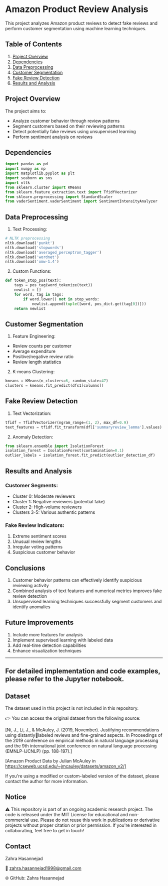# Amazon Product Review Analysis

This project analyzes Amazon product reviews to detect fake reviews and perform customer segmentation using machine learning techniques.

## Table of Contents

1. [Project Overview](#project-overview)
2. [Dependencies](#dependencies)
3. [Data Preprocessing](#data-preprocessing)
4. [Customer Segmentation](#customer-segmentation)
5. [Fake Review Detection](#fake-review-detection)
6. [Results and Analysis](#results-and-analysis)

## Project Overview

The project aims to:
- Analyze customer behavior through review patterns
- Segment customers based on their reviewing patterns
- Detect potentially fake reviews using unsupervised learning
- Perform sentiment analysis on reviews

## Dependencies

```python
import pandas as pd
import numpy as np
import matplotlib.pyplot as plt
import seaborn as sns
import nltk
from sklearn.cluster import KMeans
from sklearn.feature_extraction.text import TfidfVectorizer
from sklearn.preprocessing import StandardScaler
from vaderSentiment.vaderSentiment import SentimentIntensityAnalyzer
```

## Data Preprocessing

1. Text Processing:
```python
# NLTK preprocessing
nltk.download('punkt')
nltk.download('stopwords')
nltk.download('averaged_perceptron_tagger')
nltk.download('wordnet')
nltk.download('omw-1.4')
```

2. Custom Functions:
```python
def token_stop_pos(text):
    tags = pos_tag(word_tokenize(text))
    newlist = []
    for word, tag in tags:
        if word.lower() not in stop_words:
            newlist.append(tuple([word, pos_dict.get(tag[0])]))
    return newlist
```

## Customer Segmentation

1. Feature Engineering:
- Review counts per customer
- Average expenditure
- Positive/negative review ratio
- Review length statistics

2. K-means Clustering:
```python
kmeans = KMeans(n_clusters=6, random_state=47)
clusters = kmeans.fit_predict(dfs1[columns])
```

## Fake Review Detection

1. Text Vectorization:
```python
tfidf = TfidfVectorizer(ngram_range=(1, 2), max_df=0.9)
text_features = tfidf.fit_transform(dfl['summaryreview_lemma'].values)
```

2. Anomaly Detection:
```python
from sklearn.ensemble import IsolationForest
isolation_forest = IsolationForest(contamination=0.1)
outlier_labels = isolation_forest.fit_predict(outlier_detection_df)
```

## Results and Analysis

### Customer Segments:
- Cluster 0: Moderate reviewers
- Cluster 1: Negative reviewers (potential fake)
- Cluster 2: High-volume reviewers
- Clusters 3-5: Various authentic patterns

### Fake Review Indicators:
1. Extreme sentiment scores
2. Unusual review lengths
3. Irregular voting patterns
4. Suspicious customer behavior

## Conclusions

1. Customer behavior patterns can effectively identify suspicious reviewing activity
2. Combined analysis of text features and numerical metrics improves fake review detection
3. Unsupervised learning techniques successfully segment customers and identify anomalies

## Future Improvements

1. Include more features for analysis
2. Implement supervised learning with labeled data
3. Add real-time detection capabilities
4. Enhance visualization techniques

---
For detailed implementation and code examples, please refer to the Jupyter notebook.
------


## Dataset

The dataset used in this project is not included in this repository.

👉 You can access the original dataset from the following source:

[Ni, J., Li, J., & McAuley, J. (2019, November). Justifying recommendations using distantlylabeled reviews and fine-grained aspects. In Proceedings of the 2019 conference on empirical 
methods in natural language processing and the 9th international joint conference on natural 
language processing (EMNLP-IJCNLP) (pp. 188-197).]

[Amazon Product Data by Julian McAuley in https://cseweb.ucsd.edu/~jmcauley/datasets/amazon_v2/]

If you're using a modified or custom-labeled version of the dataset, please contact the author for more information.


## Notice

⚠️ This repository is part of an ongoing academic research project.
The code is released under the MIT License for educational and non-commercial use.
Please do not reuse this work in publications or derivative projects without proper citation or prior permission.
If you're interested in collaborating, feel free to get in touch!



## Contact

Zahra Hasannejad

📧 zahra.hasannejad1998@gmail.com

🌐 GitHub: Zahra Hasannejad

